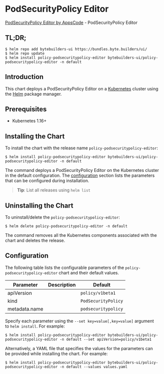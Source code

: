 # PodSecurityPolicy Editor

[PodSecurityPolicy Editor by AppsCode](https://byte.builders) - PodSecurityPolicy Editor

## TL;DR;

```console
$ helm repo add bytebuilders-ui https://bundles.byte.builders/ui/
$ helm repo update
$ helm install policy-podsecuritypolicy-editor bytebuilders-ui/policy-podsecuritypolicy-editor -n default
```

## Introduction

This chart deploys a PodSecurityPolicy Editor on a [Kubernetes](http://kubernetes.io) cluster using the [Helm](https://helm.sh) package manager.

## Prerequisites

- Kubernetes 1.16+

## Installing the Chart

To install the chart with the release name `policy-podsecuritypolicy-editor`:

```console
$ helm install policy-podsecuritypolicy-editor bytebuilders-ui/policy-podsecuritypolicy-editor -n default
```

The command deploys a PodSecurityPolicy Editor on the Kubernetes cluster in the default configuration. The [configuration](#configuration) section lists the parameters that can be configured during installation.

> **Tip**: List all releases using `helm list`

## Uninstalling the Chart

To uninstall/delete the `policy-podsecuritypolicy-editor`:

```console
$ helm delete policy-podsecuritypolicy-editor -n default
```

The command removes all the Kubernetes components associated with the chart and deletes the release.

## Configuration

The following table lists the configurable parameters of the `policy-podsecuritypolicy-editor` chart and their default values.

|   Parameter   | Description |            Default             |
|---------------|-------------|--------------------------------|
| apiVersion    |             | <code>policy/v1beta1</code>    |
| kind          |             | <code>PodSecurityPolicy</code> |
| metadata.name |             | <code>podsecuritypolicy</code> |


Specify each parameter using the `--set key=value[,key=value]` argument to `helm install`. For example:

```console
$ helm install policy-podsecuritypolicy-editor bytebuilders-ui/policy-podsecuritypolicy-editor -n default --set apiVersion=policy/v1beta1
```

Alternatively, a YAML file that specifies the values for the parameters can be provided while
installing the chart. For example:

```console
$ helm install policy-podsecuritypolicy-editor bytebuilders-ui/policy-podsecuritypolicy-editor -n default --values values.yaml
```
